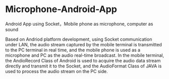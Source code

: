 # Microphone-Android-App
Android App using Socket，Mobile phone as microphone, computer as sound

Based on Andriod platform development, using Socket communication under LAN, the audio stream captured by the mobile terminal is transmitted to the PC terminal in real time, and the mobile phone is used as a microphone and PC as the audio real-time broadcast. In the mobile terminal, the AndioRecord Class of Android is used to acquire the audio data stream directly and transmit it to the Socket, and the AudioFormat Class of JAVA is used to process the audio stream on the PC side.
